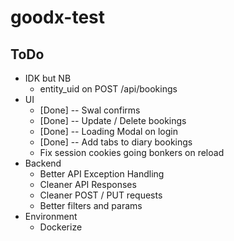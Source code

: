 # goodx-test

## ToDo
- IDK but NB
  - entity_uid on POST /api/bookings
- UI
  - [Done]  --  Swal confirms
  - [Done]  --  Update / Delete bookings
  - [Done]  --  Loading Modal on login
  - [Done]  --  Add tabs to diary bookings
  - Fix session cookies going bonkers on reload
- Backend
  - Better API Exception Handling
  - Cleaner API Responses
  - Cleaner POST / PUT requests
  - Better filters and params
- Environment
  - Dockerize